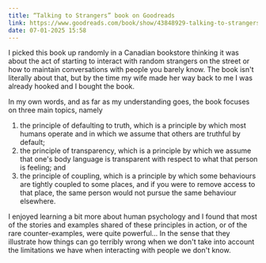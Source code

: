 ```yaml
---
title: “Talking to Strangers” book on Goodreads
link: https://www.goodreads.com/book/show/43848929-talking-to-strangers
date: 07-01-2025 15:58
---
```


I picked this book up randomly in a Canadian bookstore thinking it was about the act of starting to interact with random strangers on the street or how to maintain conversations with people you barely know.
The book isn't literally about that, but by the time my wife made her way back to me I was already hooked and I bought the book.

In my own words, and as far as my understanding goes, the book focuses on three main topics, namely

 1. the principle of defaulting to truth, which is a principle by which most humans operate and in which we assume that others are truthful by default;
 2. the principle of transparency, which is a principle by which we assume that one's body language is transparent with respect to what that person is feeling; and
 3. the principle of coupling, which is a principle by which some behaviours are tightly coupled to some places, and if you were to remove access to that place, the same person would not pursue the same behaviour elsewhere.

I enjoyed learning a bit more about human psychology and I found that most of the stories and examples shared of these principles in action, or of the rare counter-examples, were quite powerful...
In the sense that they illustrate how things can go terribly wrong when we don't take into account the limitations we have when interacting with people we don't know.
